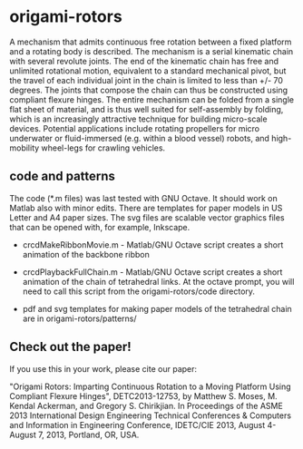 origami-rotors
==============

A mechanism that admits continuous free rotation between a fixed platform and a rotating body is described. The mechanism is a serial kinematic chain with several revolute joints. The end of the kinematic chain has free and unlimited rotational motion, equivalent to a standard mechanical pivot, but the travel of each individual joint in the chain is limited to less than +/- 70 degrees. The joints that compose the chain can thus be constructed using compliant flexure hinges. The entire mechanism can be folded from a single flat sheet of material, and is thus well suited for self-assembly by folding, which is an increasingly attractive technique for building micro-scale devices. Potential applications include rotating propellers for micro underwater or fluid-immersed (e.g. within a blood vessel) robots, and high-mobility wheel-legs for crawling vehicles.

code and patterns
----------
The code (*.m files) was last tested with GNU Octave. It should work on Matlab also with minor edits. There are templates for paper models in US Letter and A4 paper sizes. The svg files are scalable vector graphics files that can be opened with, for example, Inkscape.

* crcdMakeRibbonMovie.m - Matlab/GNU Octave script creates a short animation of the backbone ribbon

* crcdPlaybackFullChain.m - Matlab/GNU Octave script creates a short animation of the chain of tetrahedral links. At the octave prompt, you will need to call this script from the origami-rotors/code directory.

* pdf and svg templates for making paper models of the tetrahedral chain are in origami-rotors/patterns/

Check out the paper!
--------------------
If you use this in your work, please cite our paper:

"Origami Rotors: Imparting Continuous Rotation to a Moving Platform Using Compliant Flexure Hinges", DETC2013-12753, by Matthew S. Moses, M. Kendal Ackerman, and Gregory S. Chirikjian. In Proceedings of the ASME 2013 International Design Engineering Technical Conferences & Computers and Information in Engineering Conference, IDETC/CIE 2013, August 4-August 7, 2013, Portland, OR, USA.
